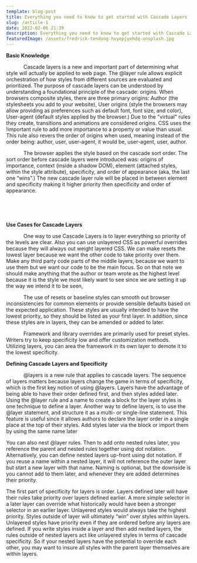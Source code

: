 ```yaml
---
template: blog-post
title: Everything you need to know to get started with Cascade Layers
slug: /article-1
date: 2022-02-06 21:39
description: Everything you need to know to get started with Cascade Layers
featuredImage: /assets/fredrick-tendong-hvyepjyehdq-unsplash.jpg
---
```

**Basic Knowledge**

            Cascade layers is a new and important part of determining what style will actually be applied to web page. The @layer rule allows explicit orchestration of how styles from different sources are evaluated and prioritized. The purpose of cascade layers can be understood by understanding a foundational principle of the cascade: origins. When browsers composite styles, there are three primary origins: Author (the stylesheets you add to your website), User origins (style the browsers may allow providing as preferences such as default font, font size, and color), User-agent (default styles applied by the browser.) Due to the "virtual" rules they create, transitions and animations are considered origins. CSS uses the !important rule to add more importance to a property or value than usual. This rule also revers the order of origins when used, meaning instead of the order being: author, user, user-agent, it would be, user-agent, user, author.

            The browser applies the style based on the cascade sort order. The sort order before cascade layers were introduced was: origins of importance, context (inside a shadow DOM), element (attached styles, within the style attribute), specificity, and order of appearance (aka, the last one “wins”.) The new cascade layer rule will be placed in between element and specificity making it higher priority then specificity and order of appearance.

 

 

**Use Cases for Cascade Layers**

            One way to use Cascade Layers is to layer everything so priority of the levels are clear. Also you can use unlayered CSS as powerful overrides because they will always out weight layered CSS. We can make resets the lowest layer because we want the other code to take priority over them. Make any third party code parts of the middle layers, because we want to use them but we want our code to be the main focus. So on that note we should make anything that the author or team wrote as the highest level because it is the style we most likely want to see since we are setting it up the way we intend it to be seen,

            The use of resets or baseline styles can smooth out browser inconsistencies for common elements or provide sensible defaults based on the expected application. These styles are usually intended to have the lowest priority, so they should be listed as your first layer. In addition, since these styles are in layers, they can be amended or added to later.

            Framework and library overrides are primarily used for preset styles. Writers try to keep specificity low and offer customization methods. Utilizing layers, you can area the framework in its own layer to demote it to the lowest specificity.

**Defining Cascade Layers and Specificity**

            @layers is a new rule that applies to cascade layers. The sequence of layers matters because layers change the game in terms of specificity, which is the first key notion of using @layers. Layers have the advantage of being able to have their order defined first, and then styles added later. Using the @layer rule and a name to create a block for the layer styles is one technique to define a layer. Another way to define layers, is to use the @layer statement, and structure it as a multi- or single-line statement. This feature is useful since it allows authors to declare the layer order in a single place at the top of their styles. Add styles later via the block or import them by using the same name later

You can also nest @layer rules. Then to add onto nested rules later, you reference the parent and nested rules together using dot notation. Alternatively, you can define nested layers up-front using dot notation. If you reuse a name within a nested layer, it will not reference the outer layer but start a new layer with that name. Naming is optional, but the downside is you cannot add to them later, and whenever they are added determines their priority.

The first part of specificity for layers is order. Layers defined later will have their rules take priority over layers defined earlier. A more simple selector in a later layer can override what historically would have been a stronger selector in an earlier layer. Unlayered styles would always take the highest priority. Styles outside of layer will ultimately “win” over styles within layers. Unlayered styles have priority even if they are ordered before any layers are defined. If you write styles inside a layer and then add nested layers, the rules outside of nested layers act like unlayered styles in terms of cascade specificity. So if your nested layers have the potential to override each other, you may want to insure all styles with the parent layer themselves are within layers.